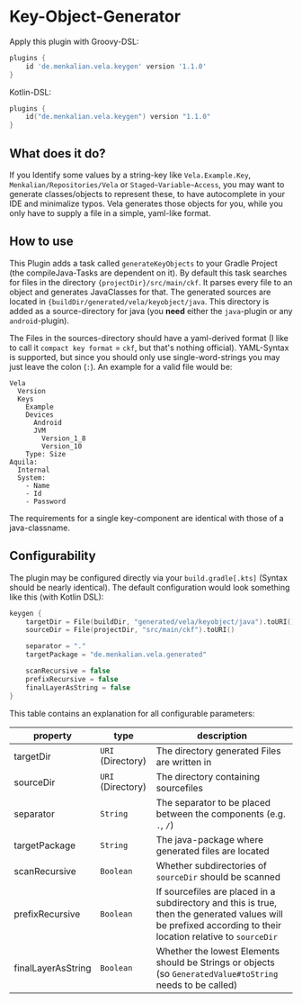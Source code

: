 # Key-Object-Generator

Apply this plugin with Groovy-DSL:

```groovy
plugins {
    id 'de.menkalian.vela.keygen' version '1.1.0'
}
```

Kotlin-DSL:

```kotlin
plugins {
    id("de.menkalian.vela.keygen") version "1.1.0"
}
```

## What does it do?

If you Identify some values by a string-key like `Vela.Example.Key`, `Menkalian/Repositories/Vela` or `Staged~Variable~Access`, you may want to generate classes/objects to represent these, to have autocomplete in your IDE and minimalize typos. Vela generates those objects for you, while you only have to supply a file in a simple, yaml-like format.

## How to use

This Plugin adds a task called `generateKeyObjects` to your Gradle Project (the compileJava-Tasks are dependent on it). By default this task searches for files in the directory `{projectDir}/src/main/ckf`. It parses every file to an object and generates JavaClasses for that. The generated sources are located in `{buildDir/generated/vela/keyobject/java`. This directory is added as a source-directory for java (you **need** either the `java`-plugin or any `android`-plugin).

The Files in the sources-directory should have a yaml-derived format (I like to call it `compact key format` = `ckf`, but that's nothing official). YAML-Syntax is supported, but since you should only use single-word-strings you may just leave the colon (`:`). An example for a valid file would be:

```
Vela
  Version
  Keys
    Example
    Devices
      Android
      JVM
        Version_1_8
        Version_10
    Type: Size
Aquila:
  Internal
  System:
    - Name
    - Id
    - Password
```

The requirements for a single key-component are identical with those of a java-classname.

## Configurability

The plugin may be configured directly via your `build.gradle[.kts]` (Syntax should be nearly identical). The default configuration would look something like this (with Kotlin DSL):

```kotlin
keygen {
    targetDir = File(buildDir, "generated/vela/keyobject/java").toURI()
    sourceDir = File(projectDir, "src/main/ckf").toURI()

    separator = "."
    targetPackage = "de.menkalian.vela.generated"

    scanRecursive = false
    prefixRecursive = false
    finalLayerAsString = false
}
```

This table contains an explanation for all configurable parameters:

|property            | type              | description | 
|--------------------|-------------------|-------------|
| targetDir          | `URI` (Directory) | The directory generated Files are written in |
| sourceDir          | `URI` (Directory) | The directory containing sourcefiles |
| separator          | `String`          | The separator to be placed between the components (e.g. `.`, `/`) |
| targetPackage      | `String`          | The java-package where generated files are located |
| scanRecursive      | `Boolean`         | Whether subdirectories of `sourceDir` should be scanned |
| prefixRecursive    | `Boolean`         | If sourcefiles are placed in a subdirectory and this is true, then the generated values will be prefixed according to their location relative to `sourceDir` |
| finalLayerAsString | `Boolean`         | Whether the lowest Elements should be Strings or objects (so `GeneratedValue#toString` needs to be called) |